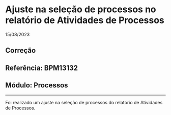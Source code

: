 # Ajuste na seleção de processos no relatório de Atividades de Processos
15/08/2023
## Correção
## Referência: BPM13132
## Módulo: Processos
***

Foi realizado um ajuste na seleção de processos do relatório de Atividades de Processos.